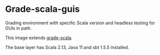 # Grade-scala-guis

Grading environment with specific Scala version and headless testing for GUIs in path.

This image extends [grade-scala](https://github.com/apluslms/grade-scala).

The base layer has Scala 2.13, Java 11 and sbt 1.5.5 installed.